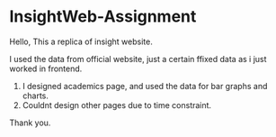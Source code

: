 # InsightWeb-Assignment

Hello,
This a replica of insight website.

I used the data from official website, just a certain ffixed data as i just worked in frontend.
1. I designed academics page, and used the data for bar graphs and charts.
2. Couldnt design other pages due to time constraint.

Thank you.
